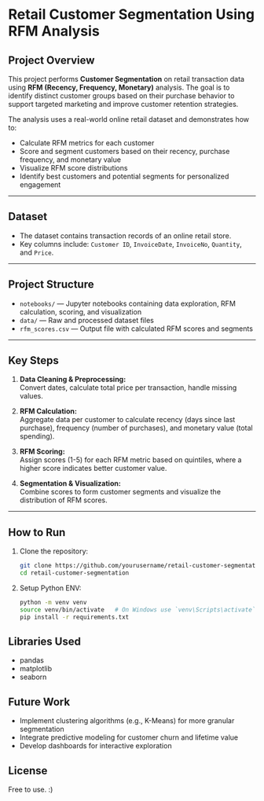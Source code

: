 # Retail Customer Segmentation Using RFM Analysis

## Project Overview

This project performs **Customer Segmentation** on retail transaction data using **RFM (Recency, Frequency, Monetary)** analysis. The goal is to identify distinct customer groups based on their purchase behavior to support targeted marketing and improve customer retention strategies.

The analysis uses a real-world online retail dataset and demonstrates how to:

- Calculate RFM metrics for each customer  
- Score and segment customers based on their recency, purchase frequency, and monetary value  
- Visualize RFM score distributions  
- Identify best customers and potential segments for personalized engagement  

---

## Dataset

- The dataset contains transaction records of an online retail store.  
- Key columns include: `Customer ID`, `InvoiceDate`, `InvoiceNo`, `Quantity`, and `Price`.

---

## Project Structure

- `notebooks/` — Jupyter notebooks containing data exploration, RFM calculation, scoring, and visualization  
- `data/` — Raw and processed dataset files  
- `rfm_scores.csv` — Output file with calculated RFM scores and segments  

---

## Key Steps

1. **Data Cleaning & Preprocessing:**  
   Convert dates, calculate total price per transaction, handle missing values.

2. **RFM Calculation:**  
   Aggregate data per customer to calculate recency (days since last purchase), frequency (number of purchases), and monetary value (total spending).

3. **RFM Scoring:**  
   Assign scores (1-5) for each RFM metric based on quintiles, where a higher score indicates better customer value.

4. **Segmentation & Visualization:**  
   Combine scores to form customer segments and visualize the distribution of RFM scores.

---

## How to Run

1. Clone the repository:  
   ```bash
   git clone https://github.com/yourusername/retail-customer-segmentation.git
   cd retail-customer-segmentation
2. Setup Python ENV:
   ```bash
   python -m venv venv
   source venv/bin/activate   # On Windows use `venv\Scripts\activate`
   pip install -r requirements.txt

## Libraries Used

- pandas
- matplotlib
- seaborn

## Future Work
- Implement clustering algorithms (e.g., K-Means) for more granular segmentation
- Integrate predictive modeling for customer churn and lifetime value
- Develop dashboards for interactive exploration

## License
Free to use. :)
